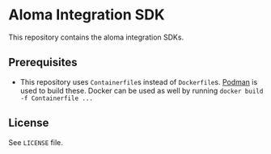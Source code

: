 # Aloma Integration SDK

This repository contains the aloma integration SDKs.

## Prerequisites

* This repository uses `Containerfile`s instead of `Dockerfile`s. [Podman](https://podman.io/) is used to build these. Docker can be used as well by running `docker build -f Containerfile ...`

## License

See `LICENSE` file.